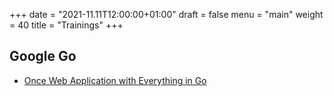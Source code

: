 +++
date = "2021-11.11T12:00:00+01:00"
draft = false
menu = "main"
weight = 40
title = "Trainings"
+++

## Google Go

- [Once Web Application with Everything in Go](https://github.com/themue-trainings/go-webapps)
